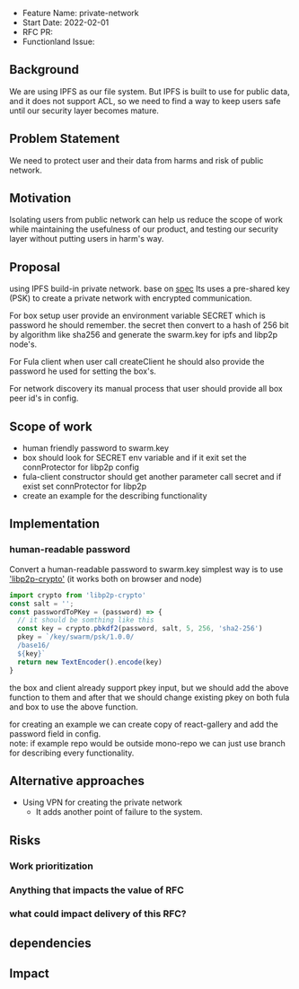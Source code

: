 - Feature Name: private-network
- Start Date: 2022-02-01
- RFC PR:
- Functionland Issue:

## Background
We are using IPFS as our file system. But IPFS is built to use for public data, and it does not support ACL, 
so we need to find a way to keep users safe until our security layer becomes mature.

## Problem Statement
We need to protect user and their data from harms and risk of public network.  

## Motivation
Isolating users from public network can help us reduce the scope of work while maintaining the usefulness of our product, and testing our security layer without putting users in harm's way. 

## Proposal
using IPFS build-in private network. base on [spec](https://github.com/libp2p/specs/blob/master/pnet/Private-Networks-PSK-V1.md)
Its uses a pre-shared key (PSK) to create a private network with encrypted communication.

For box setup user provide an environment variable SECRET which is password he should remember.
the secret then convert to a hash of 256 bit by algorithm like sha256 and generate the swarm.key for ipfs and libp2p node's.

For Fula client when user call createClient he should also provide the password he used for setting the box's.

For network discovery its manual process that user should provide all box peer id's in config.

## Scope of work
- human friendly password to swarm.key 
- box should look for SECRET env variable and if it exit set the connProtector for libp2p config
- fula-client constructor should get another parameter call secret and if exist set connProtector for libp2p
- create an example for the describing functionality

## Implementation 
### human-readable password
Convert a human-readable password to swarm.key
simplest way is to use ['libp2p-crypto'](https://github.com/libp2p/js-libp2p-crypto#cryptopbkdf2password-salt-iterations-keysize-hash) (it works both on browser and node)
```js
import crypto from 'libp2p-crypto'
const salt = '';
const passwordToPKey = (password) => {
  // it should be somthing like this
  const key = crypto.pbkdf2(password, salt, 5, 256, 'sha2-256')
  pkey = `/key/swarm/psk/1.0.0/
  /base16/
  ${key}`
  return new TextEncoder().encode(key)
}

```
the box and client already support pkey input, but we should add the above function to them
and after that we should change existing pkey on both fula and box to use the above function.

for creating an example we can create copy of react-gallery and add the password field in config.<br/>
note: if example repo would be outside mono-repo we can just use branch for describing every functionality.


## Alternative approaches
- Using VPN for creating the private network
  - It adds another point of failure to the system.

## Risks
### Work prioritization
### Anything that impacts the value of RFC
### what could impact delivery of this RFC?
## dependencies
## Impact
